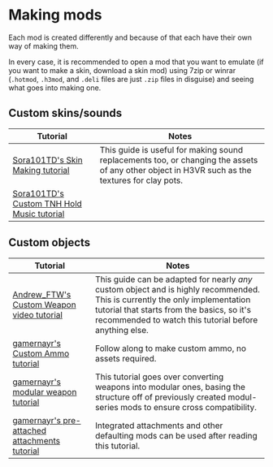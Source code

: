 # Making mods

Each mod is created differently and because of that each have their own way of making them.

In every case, it is recommended to open a mod that you want to emulate (if you want to make a skin, download a skin mod) using 7zip or winrar (`.hotmod`, `.h3mod`, and `.deli` files are just `.zip` files in disguise) and seeing what goes into making one.

## Custom skins/sounds

| Tutorial                                                                                                  | Notes                                                                                                                                          |
| --------------------------------------------------------------------------------------------------------- | ---------------------------------------------------------------------------------------------------------------------------------------------- |
| [Sora101TD's Skin Making tutorial](https://h3vrmodding.miraheze.org/wiki/Skin_Making)                     | This guide is useful for making sound replacements too, or changing the assets of any other object in H3VR such as the textures for clay pots. |
| [Sora101TD's Custom TNH Hold Music tutorial](https://h3vrmodding.miraheze.org/wiki/Custom_TNH_Hold_Music) |                                                                                                                                                |

## Custom objects

| Tutorial                                                                                                                                      | Notes                                                                                                                                                                                                                                |
| --------------------------------------------------------------------------------------------------------------------------------------------- | ------------------------------------------------------------------------------------------------------------------------------------------------------------------------------------------------------------------------------------ |
| [Andrew_FTW's Custom Weapon video tutorial](https://docs.google.com/document/d/1RWjIPXJkC2ivwHIgCqWuQD4emtGkROlNFCJIyhEvAeM/edit?usp=sharing) | This guide can be adapted for nearly *any* custom object and is highly recommended. This is currently the only implementation tutorial that starts from the basics, so it's recommended to watch this tutorial before anything else. |
| [gamernayr's Custom Ammo tutorial](https://docs.google.com/document/d/1bF66Tijdf5mwTXuIPWmnszSNMJ8u7Wxza9_PshheB2A/edit?usp=sharing)          | Follow along to make custom ammo, no assets required.                                                                                                                                                                                |
| [gamernayr's modular weapon tutorial](Implementing/Making-Modul-Mods.md)                                                                                   | This tutorial goes over converting weapons into modular ones, basing the structure off of previously created modul-series mods to ensure cross compatibility.                                                                        |
| [gamernayr's pre-attached attachments tutorial](Implementing/Pre-Attached-Attachments.md)                                                                  | Integrated attachments and other defaulting mods can be used after reading this tutorial.                                                                                                                                            |
